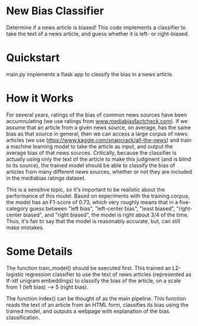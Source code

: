 # New Bias Classifier
Determine if a news article is biased! This code implements a classifier to take the text of a news article, and guess whether it is left- or right-biased.

# Quickstart
main.py implements a flask app to classify the bias in a news article.

# How it Works
For several years, ratings of the bias of common news sources have been accumnulating (we use ratings from www.mediabiasfactcheck.com). If we assume that an article from a given news source, on average, has the same bias as that source in general, then we can access a large corpus of news articles (we use https://www.kaggle.com/snapcrack/all-the-news) and train a machine learning model to take the article as input, and output the average bias of that news sources. Critically, because the classifier is actually using only the text of the article to make this judgment (and is blind to its source), the trained model should be able to classify the bias of articles from many different news sources, whether or not they are included in the mediabias ratings dataset.

This is a sensitive topic, so it's important to be realistic about the performance of this model. Based on experiments with the training corpus, the model has an F1-score of 0.73, which very roughly means that in a five-category guess between "left bias", "left-center bias", "least biased", "right-center biased", and "right biased", the model is right about 3/4 of the time. Thus, it's fair to say that the model is reasonably accurate, but, can still make mistakes.  

# Some Details
The function train_model() should be executed first. This trained an L2-logistic regression classifier to use the text of news articles (represented as tf-idf unigram embeddings) to classify the bias of the article, on a scale from 1 (left bias) --> 5 (right bias). 

The function index() can be thought of as the main pipeline. This function reads the text of an article from an HTML form, classifies its bias using the trained model, and outputs a webpage with explanation of the bias classification.
